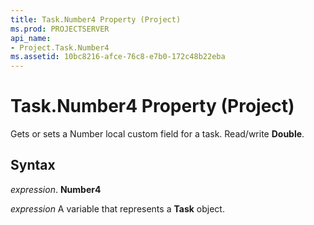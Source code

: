 ```yaml
---
title: Task.Number4 Property (Project)
ms.prod: PROJECTSERVER
api_name:
- Project.Task.Number4
ms.assetid: 10bc8216-afce-76c8-e7b0-172c48b22eba
---
```



# Task.Number4 Property (Project)

Gets or sets a Number local custom field for a task. Read/write  **Double**.


## Syntax

 _expression_. **Number4**

 _expression_ A variable that represents a **Task** object.


